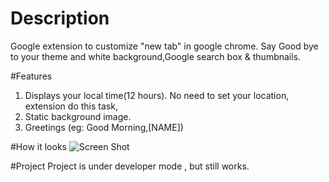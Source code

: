 # Description
Google extension to customize "new tab" in google chrome. Say Good bye to your theme and white background,Google search box & thumbnails.

#Features
1. Displays your local time(12 hours). No need to set your location, extension do this task,
2. Static background image.
3. Greetings (eg: Good Morning,[NAME])

#How it looks 
![Screen Shot](http://i.imgur.com/YGN5jEK.png)


#Project
Project is under developer mode , but still works.
